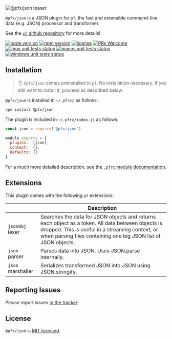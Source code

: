 ![@pfx/json teaser][teaser]

`@pfx/json` is a JSON plugin for `pf`, the fast and extensible command-line data (e.g. JSON) processor and transformer.

See the [`pf` github repository][pf] for more details!

[![node version][shield-node]][node]
[![npm version][shield-npm]][npm-package]
[![license][shield-license]][license]
[![PRs Welcome][shield-prs]][contribute]
[![linux unit tests status][shield-unit-tests-linux]][actions]
[![macos unit tests status][shield-unit-tests-macos]][actions]
[![windows unit tests status][shield-unit-tests-windows]][actions]

## Installation

> :ok_hand: `@pfx/json` comes preinstalled in `pf`. No installation necessary. If you still want to install it, proceed as described below.

`@pfx/json` is installed in `~/.pfrc/` as follows:

```bash
npm install @pfx/json
```

The plugin is included in `~/.pfrc/index.js` as follows:

```js
const json = require('@pfx/json')

module.exports = {
  plugins:  [json],
  context:  {},
  defaults: {}
}
```

For a much more detailed description, see the [`.pfrc` module documentation][pfrc-module].

## Extensions

This plugin comes with the following `pf` extensions:

|                   | Description                                                                                                                                                                                                            |
|-------------------|------------------------------------------------------------------------------------------------------------------------------------------------------------------------------------------------------------------------|
| `jsonObj` lexer   | Searches the data for JSON objects and returns each object as a token. All data between objects is dropped. This is useful in a streaming context, or when parsing files containing one big JSON list of JSON objects. |
| `json` parser     | Parses data into JSON. Uses JSON.parse internally.                                                                                                                                                                     |
| `json` marshaller | Serializes transformed JSON into JSON using JSON.stringify.                                                                                                                                                            |

## Reporting Issues

Please report issues [in the tracker][issues]!

## License

`@pfx/json` is [MIT licensed][license].

[actions]: https://github.com/Yord/pfx-json/actions
[contribute]: https://github.com/Yord/pf
[issues]: https://github.com/Yord/pf/issues
[license]: https://github.com/Yord/pfx-json/blob/master/LICENSE
[node]: https://nodejs.org/
[npm-package]: https://www.npmjs.com/package/@pfx/json
[pf]: https://github.com/Yord/pf
[pfrc-module]: https://github.com/Yord/pf#pfrc-module
[shield-license]: https://img.shields.io/npm/l/@pfx/json?color=yellow&labelColor=313A42
[shield-node]: https://img.shields.io/node/v/@pfx/json?color=red&labelColor=313A42
[shield-npm]: https://img.shields.io/npm/v/@pfx/json.svg?color=orange&labelColor=313A42
[shield-prs]: https://img.shields.io/badge/PRs-welcome-green.svg?labelColor=313A42
[shield-unit-tests-linux]: https://github.com/Yord/pfx-json/workflows/linux/badge.svg?branch=master
[shield-unit-tests-macos]: https://github.com/Yord/pfx-json/workflows/macos/badge.svg?branch=master
[shield-unit-tests-windows]: https://github.com/Yord/pfx-json/workflows/windows/badge.svg?branch=master
[teaser]: ./teaser.gif